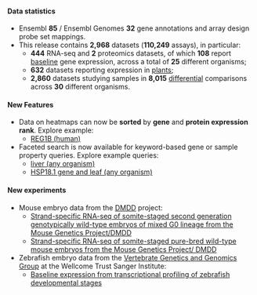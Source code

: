 #### Data statistics

- Ensembl **85** / Ensembl Genomes **32** gene annotations and array design probe set mappings.
- This release contains **2,968** datasets (**110,249** assays), in particular:
    - **444** RNA-seq and **2** proteomics datasets, of which **108** report [baseline](https://www.ebi.ac.uk/gxa/baseline/experiments) gene expression, across a total of **25** different organisms;
    - **632** datasets reporting expression in [plants](https://www.ebi.ac.uk/gxa/plant/experiments);
    - **2,860** datasets studying samples in **8,015** [differential](https://www.ebi.ac.uk/gxa/help/index.html#differential-expression) comparisons across **30** different organisms.

#### New Features

- Data on heatmaps can now be **sorted** by **gene** and **protein expression rank**. Explore example:
    - [REG1B (human)](https://www.ebi.ac.uk/gxa/genes/ENSG00000172023)
- Faceted search is now available for keyword-based gene or sample property queries. Explore example queries:
    - [ liver (any organism)](https://www.ebi.ac.uk/gxa/query?geneQuery=%5B%5D&organism=&conditionQuery=%5B%7B%22value%22%3A%22liver%22%7D%5D&bs=%7B%22homo%20sapiens%22%3A%5B%22ORGANISM_PART%22%5D%2C%22bos%20taurus%22%3A%5B%22ORGANISM_PART%22%5D%2C%22gallus%20gallus%22%3A%5B%22ORGANISM_PART%22%5D%2C%22macaca%20mulatta%22%3A%5B%22ORGANISM_PART%22%5D%2C%22monodelphis%20domestica%22%3A%5B%22ORGANISM_PART%22%5D%2C%22mus%20musculus%22%3A%5B%22ORGANISM_PART%22%5D%2C%22ovis%20aries%22%3A%5B%22ORGANISM_PART%22%5D%2C%22papio%20anubis%22%3A%5B%22ORGANISM_PART%22%5D%2C%22rattus%20norvegicus%22%3A%5B%22ORGANISM_PART%22%5D%2C%22xenopus%20tropicalis%22%3A%5B%22ORGANISM_PART%22%5D%7D&ds=%7B%22kingdom%22%3A%5B%22animals%22%5D%7D#baseline)
    - [ HSP18.1 gene and leaf (any organism)](https://www.ebi.ac.uk/gxa/query?geneQuery=%5B%7B%22value%22%3A%22HSP18.1%22%7D%5D&organism=&conditionQuery=%5B%7B%22value%22%3A%22leaf%22%7D%5D&bs=%7B%22arabidopsis%20thaliana%22%3A%5B%22ORGANISM_PART%22%5D%2C%22oryza%20sativa%22%3A%5B%22ORGANISM_PART%22%5D%7D&ds=%7B%22kingdom%22%3A%5B%22plants%22%5D%7D#baseline)

#### New experiments

- Mouse embryo data from the [DMDD](http://dmdd.org.uk) project:
    - [Strand-specific RNA-seq of somite-staged second generation genotypically wild-type embryos of mixed G0 lineage from the Mouse Genetics Project/DMDD](https://www.ebi.ac.uk/gxa/experiments/E-ERAD-401)
    - [Strand-specific RNA-seq of somite-staged pure-bred wild-type mouse embryos from the Mouse Genetics Project/ DMDD](https://www.ebi.ac.uk/gxa/experiments/E-ERAD-499)
- Zebrafish embryo data from the [Vertebrate Genetics and Genomics Group](http://www.sanger.ac.uk/science/groups/vertebrate-genetics-and-genomics) at the Wellcome Trust Sanger Institute:
    - [Baseline expression from transcriptional profiling of zebrafish developmental stages](https://www.ebi.ac.uk/gxa/experiments/E-ERAD-475)